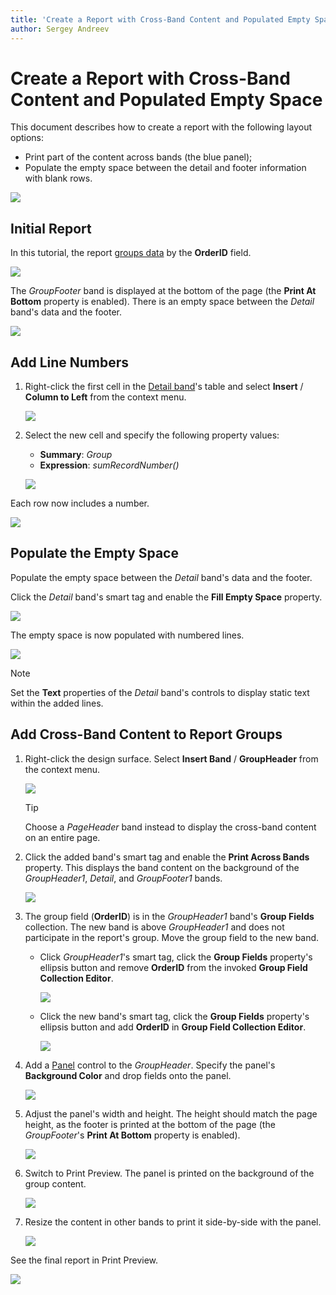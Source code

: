 ```yaml
---
title: 'Create a Report with Cross-Band Content and Populated Empty Space'
author: Sergey Andreev
---
```

# Create a Report with Cross-Band Content and Populated Empty Space

This document describes how to create a report with the following layout options:

- Print part of the content across bands (the blue panel);
- Populate the empty space between the detail and footer information with blank rows.

![](../../../../images/eurd-win-underlay-report-preview-6.png)

## Initial Report

In this tutorial, the report [groups data](../shape-report-data/group-and-sort-data.md) by the **OrderID** field.

![](../../../../images/eurd-win-underlay-report-preview-0.png)

The _GroupFooter_ band is displayed at the bottom of the page (the **Print At Bottom** property is enabled). There is an empty space between the _Detail_ band's data and the footer.

![](../../../../images/eurd-win-underlay-report-preview.png)

## Add Line Numbers

1. Right-click the first cell in the [Detail band](../introduction-to-banded-reports.md)'s table and select **Insert** / **Column to Left** from the context menu.

	![](../../../../images/eurd-win-underlay-report-add-cell.png)

1. Select the new cell and specify the following property values:

	* **Summary**: _Group_
	* **Expression**: _sumRecordNumber()_

	![](../../../../images/eurd-win-underlay-report-add-line-numbers.png)

Each row now includes a number.

![](../../../../images/eurd-win-underlay-report-preview-3.png)

## Populate the Empty Space

Populate the empty space between the _Detail_ band's data and the footer.

Click the _Detail_ band's smart tag and enable the **Fill Empty Space** property.

![](../../../../images/eurd-win-underlay-report-fillemptyspace.png)

The empty space is now populated with numbered lines.

![](../../../../images/eurd-win-underlay-report-preview-4.png)

> [!NOTE]
> Set the **Text** properties of the _Detail_ band's controls to display static text within the added lines.

## Add Cross-Band Content to Report Groups

1. Right-click the design surface. Select **Insert Band** / **GroupHeader** from the context menu.

	![](../../../../images/eurd-win-underlay-report-add-group-header.png)

	> [!Tip]
	> Choose a _PageHeader_ band instead to display the cross-band content on an entire page.

1. Click the added band's smart tag and enable the **Print Across Bands** property.  This displays the band content on the background of the _GroupHeader1_, _Detail_, and _GroupFooter1_ bands.

	![](../../../../images/eurd-win-underlay-report-printundernextband.png)

2. The group field (**OrderID**) is in the _GroupHeader1_ band's **Group Fields** collection. The new band is above _GroupHeader1_ and does not participate in the report's group. Move the group field to the new band.

	- Click _GroupHeader1_'s smart tag, click the **Group Fields** property's ellipsis button and remove **OrderID** from the invoked **Group Field Collection Editor**.

		![](../../../../images/eurd-win-underlay-report-remove-group-fields.png)

	- Click the new band's smart tag, click the **Group Fields** property's ellipsis button and add **OrderID** in **Group Field Collection Editor**.

		![](../../../../images/eurd-win-underlay-report-move-group-fields.png)

1. Add a [Panel](../use-report-elements/use-basic-report-controls/panel.md) control to the _GroupHeader_. Specify the panel's **Background Color** and drop fields onto the panel.

	![](../../../../images/eurd-win-underlay-report-add-recipient.png)

4. Adjust the panel's width and height. The height should match the page height, as the footer is printed at the bottom of the page (the _GroupFooter_'s **Print At Bottom** property is enabled).

	![](../../../../images/eurd-win-underlay-report-adjust-crossband-height.png)

1. Switch to Print Preview. The panel is printed on the background of the group content.

	![](../../../../images/eurd-win-underlay-report-preview-5.png)

1. Resize the content in other bands to print it side-by-side with the panel.

	![](../../../../images/eurd-win-underlay-report-adjust-width.png)

See the final report in Print Preview.

![](../../../../images/eurd-win-underlay-report-preview-6.png)